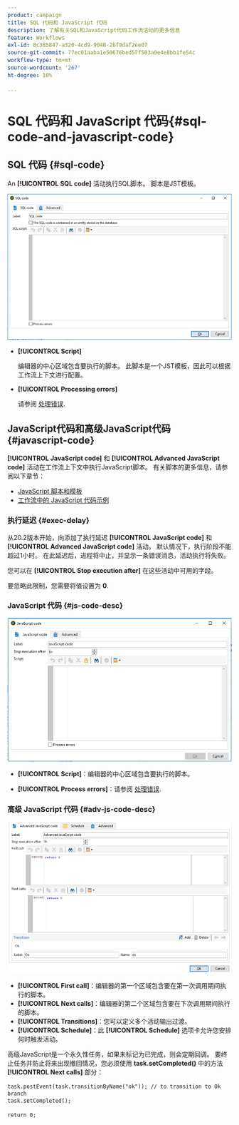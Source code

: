 ```yaml
---
product: campaign
title: SQL 代码和 JavaScript 代码
description: 了解有关SQL和JavaScript代码工作流活动的更多信息
feature: Workflows
exl-id: 8c385847-a320-4cd9-9048-2bf9daf2ee07
source-git-commit: 77ec01aaba1e50676bed57f503a9e4e8bb1fe54c
workflow-type: tm+mt
source-wordcount: '267'
ht-degree: 10%

---
```


# SQL 代码和 JavaScript 代码{#sql-code-and-javascript-code}



## SQL 代码 {#sql-code}

An **[!UICONTROL SQL code]** 活动执行SQL脚本。 脚本是JST模板。

![](assets/sql_code.png)

* **[!UICONTROL Script]**

   编辑器的中心区域包含要执行的脚本。 此脚本是一个JST模板，因此可以根据工作流上下文进行配置。

* **[!UICONTROL Processing errors]**

   请参阅 [处理错误](monitor-workflow-execution.md#processing-errors).

## JavaScript代码和高级JavaScript代码 {#javascript-code}

**[!UICONTROL JavaScript code]** 和 **[!UICONTROL Advanced JavaScript code]** 活动在工作流上下文中执行JavaScript脚本。 有关脚本的更多信息，请参阅以下章节：

* [JavaScript 脚本和模板](javascript-scripts-and-templates.md)
* [工作流中的 JavaScript 代码示例](javascript-in-workflows.md)

### 执行延迟 {#exec-delay}

从20.2版本开始，向添加了执行延迟 **[!UICONTROL JavaScript code]** 和 **[!UICONTROL Advanced JavaScript code]** 活动。 默认情况下，执行阶段不能超过1小时。 在此延迟后，进程将中止，并显示一条错误消息，活动执行将失败。

您可以在 **[!UICONTROL Stop execution after]** 在这些活动中可用的字段。

要忽略此限制，您需要将值设置为 **0**.

### JavaScript 代码 {#js-code-desc}

![](assets/javascript_code.png)

* **[!UICONTROL Script]**：编辑器的中心区域包含要执行的脚本。

* **[!UICONTROL Process errors]**：请参阅 [处理错误](monitor-workflow-execution.md#processing-errors).

### 高级 JavaScript 代码 {#adv-js-code-desc}

![](assets/advanced_javascript_code.png)

* **[!UICONTROL First call]**：编辑器的第一个区域包含要在第一次调用期间执行的脚本。
* **[!UICONTROL Next calls]**：编辑器的第二个区域包含要在下次调用期间执行的脚本。
* **[!UICONTROL Transitions]**：您可以定义多个活动输出过渡。
* **[!UICONTROL Schedule]**：此 **[!UICONTROL Schedule]** 选项卡允许您安排何时触发活动。

高级JavaScript是一个永久性任务，如果未标记为已完成，则会定期回调。 要终止任务并防止将来出现撤回情况，您必须使用 **task.setCompleted()** 中的方法 **[!UICONTROL Next calls]** 部分：

```
task.postEvent(task.transitionByName("ok")); // to transition to Ok branch
task.setCompleted();

return 0;
```
